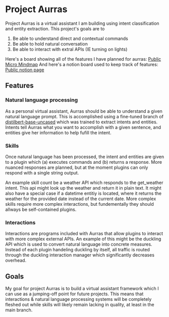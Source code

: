 # Project Aurras
Project Aurras is a virtual assistant I am building using intent classification and entity extraction.  This project's goals are to
1. Be able to understand direct and contextual commands
2. Be able to hold natural conversation
3. Be able to interact with extral APIs (IE turning on lights)

Here's a board showing all of the features I have planned for aurras:
[Public Micro Mindmap](https://miro.com/app/board/o9J_ltb8idc=/?invite_link_id=397704406891)
And here's a notion board used to keep track of features:
[Public notion page](https://www.notion.so/Project-Aurras-4a0a0059519f47769a94247117a41c50)

## Features

### Natural language processing
As a personal virtual assistant, Aurras should be able to understand a given natural language prompt.  This is accomplished using a fine-tuned branch of [distilbert-base-uncased](https://huggingface.co/distilbert-base-uncased) which was trained to extract intents and entities.  Intents tell Aurras what you want to accomplish with a given sentence, and entities give her information to help fufill the intent.

### Skills
Once natural language has been processed, the intent and entities are given to a plugin which (a) executes commands and (b) returns a response.  More nuanced responses are planned, but at the moment plugins can only respond with a single string output.  

An example skill count be a weather API which responds to the get_weather intent.  This api might look up the weather and return it in plain text.  It might also have a special case if a datetime entitiy is located, where it returns the weather for the provided date instead of the current date.  More complex skills require more complex interactions, but fundementally they should allways be self-contained plugins.

### Interactions
Interactions are programs included with Aurras that allow plugins to interact with more complex external APIs.  An example of this might be the duckling API which is used to convert natural language into concrete measures.  Instead of each plugin handeling duckling by itself, all traffic is routed through the duckling interaction manager which significantly decreases overhead.

## Goals

My goal for project Aurras is to build a virtual assistant framework which I can use as a jumping-off point for future projects.  This means that interactions & natural language processing systems will be completely fleshed out while skills will likely remain lacking in quality, at least in the main branch.
